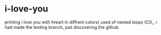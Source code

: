 # i-love-you
printing i love you with hreart in diffrent colors( used of nested loops (C)),, i had made the testing branch, just discovering the github 
